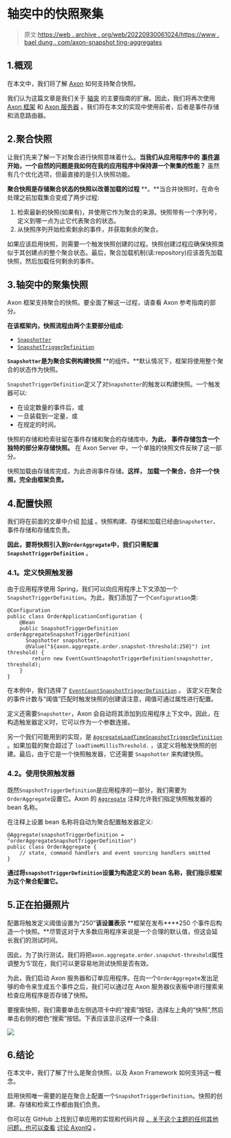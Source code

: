 # 轴突中的快照聚集

> 原文:[https://web . archive . org/web/20220930061024/https://www . bael dung . com/axon-snapshot ting-aggregates](https://web.archive.org/web/20220930061024/https://www.baeldung.com/axon-snapshotting-aggregates)

## 1.概观

在本文中，我们将了解 [Axon](/web/20220529020318/https://www.baeldung.com/axon-cqrs-event-sourcing) 如何支持聚合快照。

我们认为这篇文章是我们关于 [轴突](/web/20220529020318/https://www.baeldung.com/axon-cqrs-event-sourcing) 的主要指南的扩展。因此，我们将再次使用 [Axon 框架](https://web.archive.org/web/20220529020318/https://axoniq.io/product-overview/axon-framework) 和 [Axon 服务器](https://web.archive.org/web/20220529020318/https://axoniq.io/product-overview/axon-server) 。我们将在本文的实现中使用前者，后者是事件存储和消息路由器。

## 2.聚合快照

让我们先来了解一下对聚合进行快照意味着什么。**当我们从应用程序中的** **[事件源](https://web.archive.org/web/20220529020318/https://martinfowler.com/eaaDev/EventSourcing.html)开始，一个自然的问题是我如何在我的应用程序中保持源一个聚集的性能？** 虽然有几个优化选项，但最直接的是引入快照功能。

**聚合快照是存储聚合状态的快照以改善加载的过程** **。**当合并快照时，在命令处理之前加载集合变成了两步过程:

1.  检索最新的快照(如果有)，并使用它作为聚合的来源。快照带有一个序列号，定义到哪一点为止它代表聚合的状态。
2.  从快照序列开始检索剩余的事件，并获取剩余的聚合。

如果应该启用快照，则需要一个触发快照创建的过程。快照创建过程应确保快照类似于其创建点的整个聚合状态。最后，聚合加载机制(读:repository)应该首先加载快照，然后加载任何剩余的事件。

## 3.轴突中的聚集快照

Axon 框架支持聚合的快照。要全面了解这一过程，请查看 Axon 参考指南的[](https://web.archive.org/web/20220529020318/https://docs.axoniq.io/reference-guide/axon-framework/tuning/event-snapshots)部分。

**在该框架内，快照流程由两个主要部分组成:**

*   [`Snapshotter`](https://web.archive.org/web/20220529020318/https://apidocs.axoniq.io/latest/org/axonframework/eventsourcing/Snapshotter.html)
*   [`SnapshotTriggerDefinition`](https://web.archive.org/web/20220529020318/https://apidocs.axoniq.io/latest/org/axonframework/eventsourcing/SnapshotTriggerDefinition.html)

**`Snapshotter`是为聚合实例构建快照** **的组件。**默认情况下，框架将使用整个聚合的状态作为快照。

`SnapshotTriggerDefinition`定义了对`Snapshotter`的触发以构建快照。一个触发器可以:

*   在设定数量的事件后，或
*   一旦装载到一定量，或
*   在规定的时间。

快照的存储和检索驻留在事件存储和聚合的存储库中。**为此，** **事件存储包含一个独特的部分来存储快照。** 在 Axon Server 中，一个单独的快照文件反映了这一部分。

快照加载由存储库完成，为此咨询事件存储。**这样，** **加载一个聚合，合并一个快照，完全由框架负责。**

## 4.配置快照

我们将在前面的文章中介绍 [阶域](https://web.archive.org/web/20220529020318/https://github.com/eugenp/tutorials/tree/master/axon) 。快照构建、存储和加载已经由`Snapshotter`、事件存储和存储库负责。

**因此，要将快照引入到`OrderAggregate`中，我们只需配置`SnapshotTriggerDefinition`** 。

### 4.1。定义快照触发器

由于应用程序使用 Spring，我们可以向应用程序上下文添加一个`SnapshotTriggerDefinition`。为此，我们添加了一个`Configuration`类:

```
@Configuration
public class OrderApplicationConfiguration {
    @Bean
    public SnapshotTriggerDefinition orderAggregateSnapshotTriggerDefinition(
      Snapshotter snapshotter,
      @Value("${axon.aggregate.order.snapshot-threshold:250}") int threshold) {
        return new EventCountSnapshotTriggerDefinition(snapshotter, threshold);
    }
}
```

在本例中，我们选择了 [`EventCountSnapshotTriggerDefinition`](https://web.archive.org/web/20220529020318/https://apidocs.axoniq.io/latest/org/axonframework/eventsourcing/EventCountSnapshotTriggerDefinition.html) 。 该定义在聚合的事件计数与“阈值”匹配时触发快照的创建请注意，阈值可通过属性进行配置。

定义还需要`Snapshotter`，Axon 会自动将其添加到应用程序上下文中。因此，在构造触发器定义时，它可以作为一个参数连接。

另一个我们可能用到的实现，是 [`AggregateLoadTimeSnapshotTriggerDefinition`](https://web.archive.org/web/20220529020318/https://apidocs.axoniq.io/latest/org/axonframework/eventsourcing/AggregateLoadTimeSnapshotTriggerDefinition.html) 。如果加载的聚合超过了 `loadTimeMillisThreshold.` ，该定义将触发快照的创建。最后，由于它是一个快照触发器，它还需要 `Snapshotter` 来构建快照。

### 4.2。使用快照触发器

既然`SnapshotTriggerDefinition`是应用程序的一部分，我们需要为`OrderAggregate`设置它。Axon 的 [`Aggregate`](https://web.archive.org/web/20220529020318/https://apidocs.axoniq.io/latest/org/axonframework/spring/stereotype/Aggregate.html) 注释允许我们指定快照触发器的 bean 名称。

在注释上设置 bean 名称将自动为聚合配置触发器定义:

```
@Aggregate(snapshotTriggerDefinition = "orderAggregateSnapshotTriggerDefinition")
public class OrderAggregate {
    // state, command handlers and event sourcing handlers omitted
}
```

**通过将`snapshotTriggerDefinition`设置为构造定义的 bean 名称，我们指示框架为这个聚合配置它。**

## 5.正在拍摄照片

配置将触发定义阈值设置为“250”**该设置表示** **框架在发布****250 个事件后构造一个快照。**尽管这对于大多数应用程序来说是一个合理的默认值，但这会延长我们的测试时间。

因此，为了执行测试，我们将把`axon.aggregate.order.snapshot-threshold`属性调整为‘5’现在，我们可以更容易地测试快照是否有效。

为此，我们启动 Axon 服务器和订单应用程序。在向一个`OrderAggregate`发出足够的命令来生成五个事件之后，我们可以通过在 Axon 服务器仪表板中进行搜索来检查应用程序是否存储了快照。

要搜索快照，我们需要单击左侧选项卡中的“搜索”按钮，选择左上角的“快照”,然后单击右侧的橙色“搜索”按钮。下表应该显示这样一个条目:

[![](../Images/da06935c5fe7cf42172cc5c74b94d030.png)](/web/20220529020318/https://www.baeldung.com/wp-content/uploads/2021/09/axon-server-dashboard-snapshot-search.jpg)

## 6.结论

在本文中，我们了解了什么是聚合快照，以及 Axon Framework 如何支持这一概念。

启用快照唯一需要的是在聚合上配置一个`SnapshotTriggerDefinition`。快照的创建、存储和检索工作都由我们负责。

你可以在 GitHub 上找到订单应用的实现和代码片段 [。关于这个主题的任何其他问题，也可以查看](https://web.archive.org/web/20220529020318/https://github.com/eugenp/tutorials/tree/master/axon) [讨论 AxonIQ](https://web.archive.org/web/20220529020318/https://discuss.axoniq.io/) 。